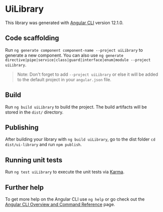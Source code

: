 # UiLibrary

This library was generated with [Angular CLI](https://github.com/angular/angular-cli) version 12.1.0.

## Code scaffolding

Run `ng generate component component-name --project uiLibrary` to generate a new component. You can also use `ng generate directive|pipe|service|class|guard|interface|enum|module --project uiLibrary`.
> Note: Don't forget to add `--project uiLibrary` or else it will be added to the default project in your `angular.json` file. 

## Build

Run `ng build uiLibrary` to build the project. The build artifacts will be stored in the `dist/` directory.

## Publishing

After building your library with `ng build uiLibrary`, go to the dist folder `cd dist/ui-library` and run `npm publish`.

## Running unit tests

Run `ng test uiLibrary` to execute the unit tests via [Karma](https://karma-runner.github.io).

## Further help

To get more help on the Angular CLI use `ng help` or go check out the [Angular CLI Overview and Command Reference](https://angular.io/cli) page.
